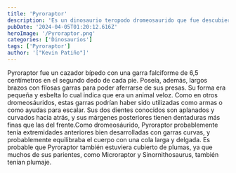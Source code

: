 ```yaml
---
title: 'Pyroraptor'
description: 'Es un dinosaurio teropodo dromeosaurido que fue descubierto en Europa y aparecio Jurassic World: Dominion. '
pubDate: '2024-04-05T01:20:12.616Z'
heroImage: '/Pyroraptor.png'
categories: ['Dinosaurios']
tags: ['Pyroraptor']
author: '["Kevin Patiño"]'
---
```


Pyroraptor fue un cazador bípedo con una garra falciforme de 6,5 centímetros en el segundo dedo de cada pie. Poseía, además, largos brazos con filosas garras para poder aferrarse de sus presas. Su forma era pequeña y esbelta lo cual indica que era un animal veloz. Como en otros dromeosáuridos, estas garras podrían haber sido utilizadas como armas​ o como ayudas para escalar.​ Sus dos dientes conocidos son aplanados y curvados hacia atrás, y sus márgenes posteriores tienen dentaduras más finas que las del frente.​Como dromeosáurido, Pyroraptor probablemente tenía extremidades anteriores bien desarrolladas con garras curvas, y probablemente equilibraba el cuerpo con una cola larga y delgada. Es probable que Pyroraptor también estuviera cubierto de plumas, ya que muchos de sus parientes, como Microraptor y Sinornithosaurus, también tenían plumaje.